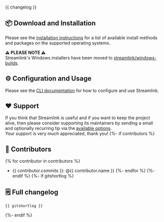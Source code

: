 {{ changelog }}

## 📦 Download and Installation

Please see the [installation instructions](https://streamlink.github.io/install.html) for a list of available install methods and packages on the supported operating systems.

**⚠️ PLEASE NOTE ⚠️**  
Streamlink's Windows installers have been moved to [streamlink/windows-builds](https://github.com/streamlink/windows-builds).

## ⚙️ Configuration and Usage

Please see the [CLI documentation](https://streamlink.github.io/cli.html) for how to configure and use Streamlink.

## ❤️ Support

If you think that Streamlink is useful and if you want to keep the project alive, then please consider supporting its maintainers by sending a small and optionally recurring tip via the [available options](https://streamlink.github.io/latest/donate.html).  
Your support is very much appreciated, thank you!
{%- if contributors %}

## 🙏 Contributors
{% for contributor in contributors %}
- {{ contributor.commits }}: @{{ contributor.name }}
{%- endfor %}
{%- endif %}
{%- if gitshortlog %}

## 🗒️ Full changelog

```text
{{ gitshortlog }}
```
{%- endif %}
